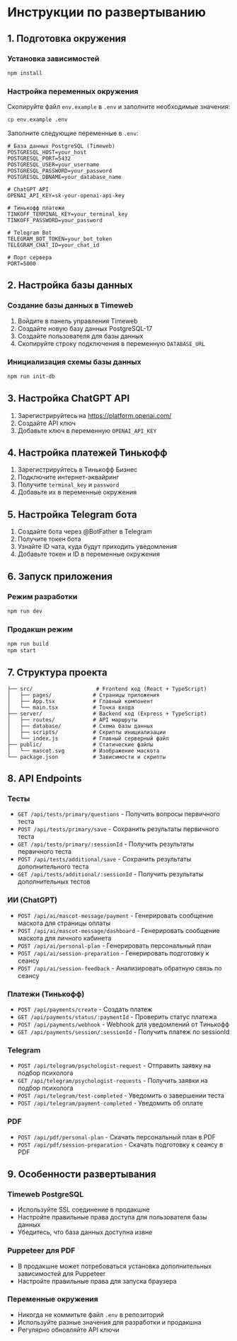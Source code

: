 # Инструкции по развертыванию

## 1. Подготовка окружения

### Установка зависимостей
```bash
npm install
```

### Настройка переменных окружения
Скопируйте файл `env.example` в `.env` и заполните необходимые значения:

```bash
cp env.example .env
```

Заполните следующие переменные в `.env`:

```env
# База данных PostgreSQL (Timeweb)
POSTGRESQL_HOST=your_host
POSTGRESQL_PORT=5432
POSTGRESQL_USER=your_username
POSTGRESQL_PASSWORD=your_password
POSTGRESQL_DBNAME=your_database_name

# ChatGPT API
OPENAI_API_KEY=sk-your-openai-api-key

# Тинькофф платежи
TINKOFF_TERMINAL_KEY=your_terminal_key
TINKOFF_PASSWORD=your_password

# Telegram Bot
TELEGRAM_BOT_TOKEN=your_bot_token
TELEGRAM_CHAT_ID=your_chat_id

# Порт сервера
PORT=5000
```

## 2. Настройка базы данных

### Создание базы данных в Timeweb
1. Войдите в панель управления Timeweb
2. Создайте новую базу данных PostgreSQL-17
3. Создайте пользователя для базы данных
4. Скопируйте строку подключения в переменную `DATABASE_URL`

### Инициализация схемы базы данных
```bash
npm run init-db
```

## 3. Настройка ChatGPT API

1. Зарегистрируйтесь на https://platform.openai.com/
2. Создайте API ключ
3. Добавьте ключ в переменную `OPENAI_API_KEY`

## 4. Настройка платежей Тинькофф

1. Зарегистрируйтесь в Тинькофф Бизнес
2. Подключите интернет-эквайринг
3. Получите `terminal_key` и `password`
4. Добавьте их в переменные окружения

## 5. Настройка Telegram бота

1. Создайте бота через @BotFather в Telegram
2. Получите токен бота
3. Узнайте ID чата, куда будут приходить уведомления
4. Добавьте токен и ID в переменные окружения

## 6. Запуск приложения

### Режим разработки
```bash
npm run dev
```

### Продакшн режим
```bash
npm run build
npm start
```

## 7. Структура проекта

```
├── src/                    # Frontend код (React + TypeScript)
│   ├── pages/             # Страницы приложения
│   ├── App.tsx            # Главный компонент
│   └── main.tsx           # Точка входа
├── server/                # Backend код (Express + TypeScript)
│   ├── routes/            # API маршруты
│   ├── database/          # Схема базы данных
│   ├── scripts/           # Скрипты инициализации
│   └── index.js           # Главный серверный файл
├── public/                # Статические файлы
│   └── mascot.svg         # Изображение маскота
└── package.json           # Зависимости и скрипты
```

## 8. API Endpoints

### Тесты
- `GET /api/tests/primary/questions` - Получить вопросы первичного теста
- `POST /api/tests/primary/save` - Сохранить результаты первичного теста
- `GET /api/tests/primary/:sessionId` - Получить результаты первичного теста
- `POST /api/tests/additional/save` - Сохранить результаты дополнительного теста
- `GET /api/tests/additional/:sessionId` - Получить результаты дополнительных тестов

### ИИ (ChatGPT)
- `POST /api/ai/mascot-message/payment` - Генерировать сообщение маскота для страницы оплаты
- `POST /api/ai/mascot-message/dashboard` - Генерировать сообщение маскота для личного кабинета
- `POST /api/ai/personal-plan` - Генерировать персональный план
- `POST /api/ai/session-preparation` - Генерировать подготовку к сеансу
- `POST /api/ai/session-feedback` - Анализировать обратную связь по сеансу

### Платежи (Тинькофф)
- `POST /api/payments/create` - Создать платеж
- `GET /api/payments/status/:paymentId` - Проверить статус платежа
- `POST /api/payments/webhook` - Webhook для уведомлений от Тинькофф
- `GET /api/payments/session/:sessionId` - Получить платеж по sessionId

### Telegram
- `POST /api/telegram/psychologist-request` - Отправить заявку на подбор психолога
- `GET /api/telegram/psychologist-requests` - Получить заявки на подбор психолога
- `POST /api/telegram/test-completed` - Уведомить о завершении теста
- `POST /api/telegram/payment-completed` - Уведомить об оплате

### PDF
- `POST /api/pdf/personal-plan` - Скачать персональный план в PDF
- `POST /api/pdf/session-preparation` - Скачать подготовку к сеансу в PDF

## 9. Особенности развертывания

### Timeweb PostgreSQL
- Используйте SSL соединение в продакшне
- Настройте правильные права доступа для пользователя базы данных
- Убедитесь, что база данных доступна извне

### Puppeteer для PDF
- В продакшне может потребоваться установка дополнительных зависимостей для Puppeteer
- Настройте правильные права для запуска браузера

### Переменные окружения
- Никогда не коммитьте файл `.env` в репозиторий
- Используйте разные значения для разработки и продакшна
- Регулярно обновляйте API ключи 
